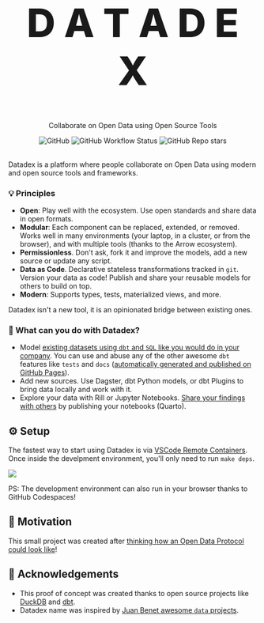 <p align="center">
  <h1 style="font-size:80px; font-weight: 800;" align="center">D A T A D E X</h1>
  <p align="center">Collaborate on Open Data using Open Source Tools</a> </p>
</p>

<div align="center">
  <img alt="GitHub" src="https://img.shields.io/github/license/davidgasquez/datadex?style=flat-square">
  <img alt="GitHub Workflow Status" src="https://img.shields.io/github/actions/workflow/status/davidgasquez/datadex/ci.yml?style=flat-square">
  <img alt="GitHub Repo stars" src="https://img.shields.io/github/stars/davidgasquez/datadex?style=flat-square">
</div>

<br>

Datadex is a platform where people collaborate on Open Data using modern and open source tools and frameworks.

### 💡 Principles

- **Open**: Play well with the ecosystem. Use open standards and share data in open formats.
- **Modular**: Each component can be replaced, extended, or removed. Works well in many environments (your laptop, in a cluster, or from the browser), and with multiple tools (thanks to the Arrow ecosystem).
- **Permissionless**. Don't ask, fork it and improve the models, add a new source or update any script.
- **Data as Code**. Declarative stateless transformations tracked in `git`. Version your data as code! Publish and share your reusable models for others to build on top.
- **Modern**: Supports types, tests, materialized views, and more.

Datadex isn't a new tool, it is an opinionated bridge between existing ones.

### 🚀 What can you do with Datadex?

- Model [existing datasets using `dbt` and `SQL` like you would do in your company](dbt/models/climate/sources.yml). You can use and abuse any of the other awesome `dbt` features like `tests` and `docs` ([automatically generated and published on GitHub Pages](https://davidgasquez.github.io/datadex/docs)).
- Add new sources. Use Dagster, dbt Python models, or dbt Plugins to bring data locally and work with it.
- Explore your data with Rill or Jupyter Notebooks. [Share your findings with others](https://davidgasquez.github.io/datadex/notebooks/2023-05-06-quarto.html) by publishing your notebooks (Quarto).

## ⚙️ Setup

The fastest way to start using Datadex is via [VSCode Remote Containers](https://code.visualstudio.com/docs/remote/containers). Once inside the develpment environment, you'll only need to run `make deps`.

[![](https://github.com/codespaces/badge.svg)](https://codespaces.new/davidgasquez/datadex)

PS: The development environment can also run in your browser thanks to GitHub Codespaces!

## 🎯 Motivation

This small project was created after [thinking how an Open Data Protocol could look like](https://publish.obsidian.md/davidgasquez/Open+Data)!

## 👏 Acknowledgements

- This proof of concept was created thanks to open source projects like [DuckDB](https://www.duckdb.org/) and [dbt](https://getdbt.com).
- Datadex name was inspired by [Juan Benet awesome `data` projects](https://juan.benet.ai/blog/2014-03-11-discussion-scienceexchange/).
